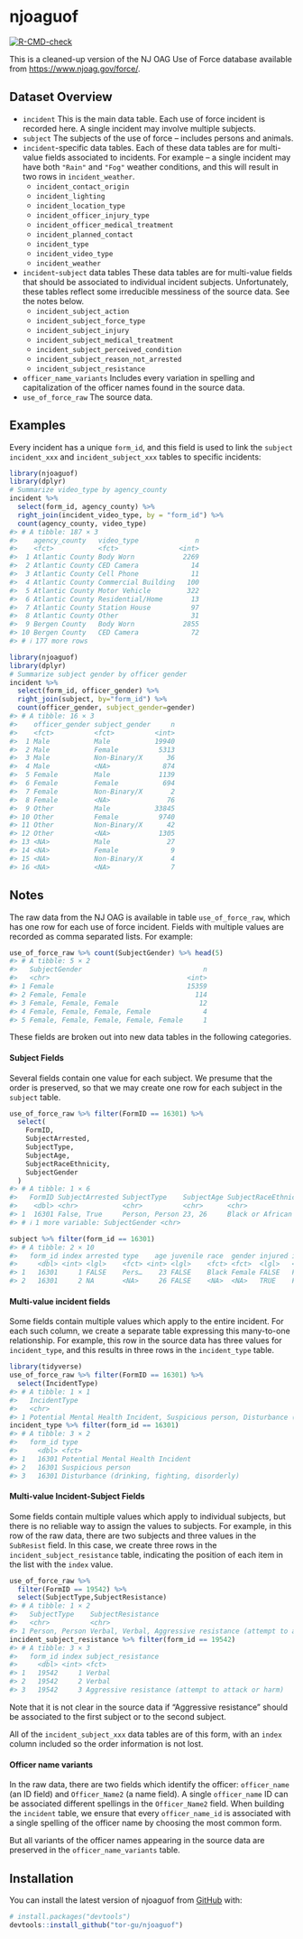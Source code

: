 
<!-- README.md is generated from README.Rmd. Please edit that file -->

# njoaguof

<!-- badges: start -->

[![R-CMD-check](https://github.com/tor-gu/njoaguof/workflows/R-CMD-check/badge.svg)](https://github.com/tor-gu/njoaguof/actions)
<!-- badges: end -->

This is a cleaned-up version of the NJ OAG Use of Force database
available from <https://www.njoag.gov/force/>.

## Dataset Overview

- `incident` This is the main data table. Each use of force incident is
  recorded here. A single incident may involve multiple subjects.
- `subject` The subjects of the use of force – includes persons and
  animals.
- `incident`-specific data tables. Each of these data tables are for
  multi-value fields associated to incidents. For example – a single
  incident may have both `"Rain"` and `"Fog"` weather conditions, and
  this will result in two rows in `incident_weather`.
  - `incident_contact_origin`
  - `incident_lighting`
  - `incident_location_type`
  - `incident_officer_injury_type`
  - `incident_officer_medical_treatment`
  - `incident_planned_contact`
  - `incident_type`
  - `incident_video_type`
  - `incident_weather`
- `incident`-`subject` data tables These data tables are for multi-value
  fields that should be associated to individual incident subjects.
  Unfortunately, these tables reflect some irreducible messiness of the
  source data. See the notes below.
  - `incident_subject_action`
  - `incident_subject_force_type`
  - `incident_subject_injury`
  - `incident_subject_medical_treatment`
  - `incident_subject_perceived_condition`
  - `incident_subject_reason_not_arrested`
  - `incident_subject_resistance`
- `officer_name_variants` Includes every variation in spelling and
  capitalization of the officer names found in the source data.
- `use_of_force_raw` The source data.

## Examples

Every incident has a unique `form_id`, and this field is used to link
the `subject` `incident_xxx` and `incident_subject_xxx` tables to
specific incidents:

``` r
library(njoaguof)
library(dplyr)
# Summarize video_type by agency_county
incident %>%
  select(form_id, agency_county) %>%
  right_join(incident_video_type, by = "form_id") %>%
  count(agency_county, video_type)
#> # A tibble: 187 × 3
#>    agency_county   video_type              n
#>    <fct>           <fct>               <int>
#>  1 Atlantic County Body Worn            2269
#>  2 Atlantic County CED Camera             14
#>  3 Atlantic County Cell Phone             11
#>  4 Atlantic County Commercial Building   100
#>  5 Atlantic County Motor Vehicle         322
#>  6 Atlantic County Residential/Home       13
#>  7 Atlantic County Station House          97
#>  8 Atlantic County Other                  31
#>  9 Bergen County   Body Worn            2855
#> 10 Bergen County   CED Camera             72
#> # ℹ 177 more rows
```

``` r
library(njoaguof)
library(dplyr)
# Summarize subject gender by officer gender
incident %>% 
  select(form_id, officer_gender) %>% 
  right_join(subject, by="form_id") %>%
  count(officer_gender, subject_gender=gender)
#> # A tibble: 16 × 3
#>    officer_gender subject_gender     n
#>    <fct>          <fct>          <int>
#>  1 Male           Male           19940
#>  2 Male           Female          5313
#>  3 Male           Non-Binary/X      36
#>  4 Male           <NA>             874
#>  5 Female         Male            1139
#>  6 Female         Female           694
#>  7 Female         Non-Binary/X       2
#>  8 Female         <NA>              76
#>  9 Other          Male           33845
#> 10 Other          Female          9740
#> 11 Other          Non-Binary/X      42
#> 12 Other          <NA>            1305
#> 13 <NA>           Male              27
#> 14 <NA>           Female             9
#> 15 <NA>           Non-Binary/X       4
#> 16 <NA>           <NA>               7
```

## Notes

The raw data from the NJ OAG is available in table `use_of_force_raw`,
which has one row for each use of force incident. Fields with multiple
values are recorded as comma separated lists. For example:

``` r
use_of_force_raw %>% count(SubjectGender) %>% head(5)
#> # A tibble: 5 × 2
#>   SubjectGender                              n
#>   <chr>                                  <int>
#> 1 Female                                 15359
#> 2 Female, Female                           114
#> 3 Female, Female, Female                    12
#> 4 Female, Female, Female, Female             4
#> 5 Female, Female, Female, Female, Female     1
```

These fields are broken out into new data tables in the following
categories.

#### Subject Fields

Several fields contain one value for each subject. We presume that the
order is preserved, so that we may create one row for each subject in
the `subject` table.

``` r
use_of_force_raw %>% filter(FormID == 16301) %>%
  select(
    FormID,
    SubjectArrested,
    SubjectType,
    SubjectAge,
    SubjectRaceEthnicity,
    SubjectGender
  )
#> # A tibble: 1 × 6
#>   FormID SubjectArrested SubjectType    SubjectAge SubjectRaceEthnicity         
#>    <dbl> <chr>           <chr>          <chr>      <chr>                        
#> 1  16301 False, True     Person, Person 23, 26     Black or African American, H…
#> # ℹ 1 more variable: SubjectGender <chr>

subject %>% filter(form_id == 16301)
#> # A tibble: 2 × 10
#>   form_id index arrested type    age juvenile race  gender injured injured_prior
#>     <dbl> <int> <lgl>    <fct> <int> <lgl>    <fct> <fct>  <lgl>   <lgl>        
#> 1   16301     1 FALSE    Pers…    23 FALSE    Black Female FALSE   FALSE        
#> 2   16301     2 NA       <NA>     26 FALSE    <NA>  <NA>   TRUE    FALSE
```

#### Multi-value incident fields

Some fields contain multiple values which apply to the entire incident.
For each such column, we create a separate table expressing this
many-to-one relationship. For example, this row in the source data has
three values for `incident_type`, and this results in three rows in the
`incident_type` table.

``` r
library(tidyverse)
use_of_force_raw %>% filter(FormID == 16301) %>%
  select(IncidentType)
#> # A tibble: 1 × 1
#>   IncidentType                                                                  
#>   <chr>                                                                         
#> 1 Potential Mental Health Incident, Suspicious person, Disturbance (drinking, f…
incident_type %>% filter(form_id == 16301)
#> # A tibble: 3 × 2
#>   form_id type                                        
#>     <dbl> <fct>                                       
#> 1   16301 Potential Mental Health Incident            
#> 2   16301 Suspicious person                           
#> 3   16301 Disturbance (drinking, fighting, disorderly)
```

#### Multi-value Incident-Subject Fields

Some fields contain multiple values which apply to individual subjects,
but there is no reliable way to assign the values to subjects. For
example, in this row of the raw data, there are two subjects and three
values in the `SubResist` field. In this case, we create three rows in
the `incident_subject_resistance` table, indicating the position of each
item in the list with the `index` value.

``` r
use_of_force_raw %>% 
  filter(FormID == 19542) %>% 
  select(SubjectType,SubjectResistance)
#> # A tibble: 1 × 2
#>   SubjectType    SubjectResistance                                              
#>   <chr>          <chr>                                                          
#> 1 Person, Person Verbal, Verbal, Aggressive resistance (attempt to attack or ha…
incident_subject_resistance %>% filter(form_id == 19542)
#> # A tibble: 3 × 3
#>   form_id index subject_resistance                               
#>     <dbl> <int> <fct>                                            
#> 1   19542     1 Verbal                                           
#> 2   19542     2 Verbal                                           
#> 3   19542     3 Aggressive resistance (attempt to attack or harm)
```

Note that it is not clear in the source data if “Aggressive resistance”
should be associated to the first subject or to the second subject.

All of the `incident_subject_xxx` data tables are of this form, with an
`index` column included so the order information is not lost.

#### Officer name variants

In the raw data, there are two fields which identify the officer:
`officer_name` (an ID field) and `Officer_Name2` (a name field). A
single `officer_name` ID can be associated different spellings in the
`Officer_Name2` field. When building the `incident` table, we ensure
that every `officer_name_id` is associated with a single spelling of the
officer name by choosing the most common form.

But all variants of the officer names appearing in the source data are
preserved in the `officer_name_variants` table.

## Installation

You can install the latest version of njoaguof from
[GitHub](https://github.com/) with:

``` r
# install.packages("devtools")
devtools::install_github("tor-gu/njoaguof")
```
